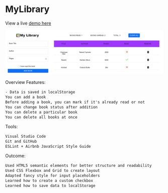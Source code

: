 # MyLibrary

View a live [demo here](https://zaynmuhammad.github.io/MyLibrary/)

![alt text](https://github.com/ZaynMuhammad/MyLibrary/blob/main/Assests/Images/Library_Demo.png "Image of the Web App Demo")

Overview
Features:

    - Data is saved in localStorage
    You can add a book
    Before adding a book, you can mark if it's already read or not
    You can change book status after addition
    You can delete a particular book
    You can delete all books at once

Tools:

    Visual Studio Code
    Git and GitHub
    ESLint + Airbnb JavaScript Style Guide


Outcome:

    Used HTML5 semantic elements for better structure and readability
    Used CSS Flexbox and Grid to create layout
    Adapted fancy style for input placeholders
    Learned how to create a custom checkbox
    Learned how to save data to localStorage
